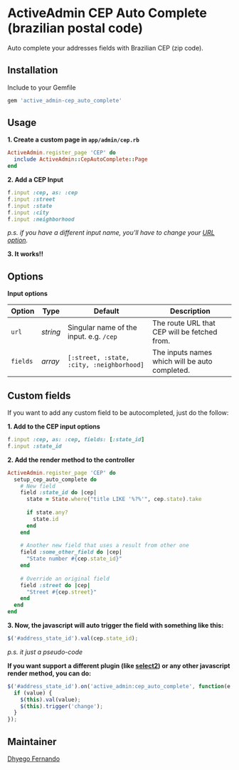 # ActiveAdmin CEP Auto Complete (brazilian postal code)
Auto complete your addresses fields with Brazilian CEP (zip code).

## Installation
Include to your Gemfile
```ruby
gem 'active_admin-cep_auto_complete'
```

## Usage
**1. Create a custom page in `app/admin/cep.rb`**
```ruby
ActiveAdmin.register_page 'CEP' do
  include ActiveAdmin::CepAutoComplete::Page
end
```

**2. Add a CEP Input**
```ruby
f.input :cep, as: :cep
f.input :street
f.input :state
f.input :city
f.input :neighborhood
```

*p.s. if you have a different input name, you'll have to change your [URL option](https://github.com/dhyegofernando/active_admin-cep_auto_complete#options).*

**3. It works!!**

## Options

**Input options**

Option        | Type         | Default                                            | Description
---           | ---          | ---                                                | ---
`url`         | *string*     | Singular name of the input. e.g. `/cep`            | The route URL that CEP will be fetched from.
`fields`      | *array*      | `[:street, :state, :city, :neighborhood]`          | The inputs names which will be auto completed.

## Custom fields

If you want to add any custom field to be autocompleted, just do the follow:

**1. Add to the CEP input options**
```ruby
f.input :cep, as: :cep, fields: [:state_id]
f.input :state_id
```

**2. Add the render method to the controller**
```ruby
ActiveAdmin.register_page 'CEP' do
  setup_cep_auto_complete do
    # New field
    field :state_id do |cep|
      state = State.where("title LIKE '%?%'", cep.state).take
      
      if state.any?
        state.id
      end
    end
    
    # Another new field that uses a result from other one
    field :some_other_field do |cep|
      "State number #{cep.state_id}"
    end
    
    # Override an original field
    field :street do |cep|
      "Street #{cep.street}"
    end
  end
end
```

**3. Now, the javascript will auto trigger the field with something like this:**
```javascript
$('#address_state_id').val(cep.state_id);
```

*p.s. it just a pseudo-code*

**If you want support a different plugin (like [select2](https://github.com/select2/select2)) or any other javascript render method, you can do:**

```javascript
$('#address_state_id').on('active_admin:cep_auto_complete', function(e, value, cep, input) {
  if (value) {
    $(this).val(value);
    $(this).trigger('change');
  }
});
```

## Maintainer
[Dhyego Fernando](https://github.com/dhyegofernando)
